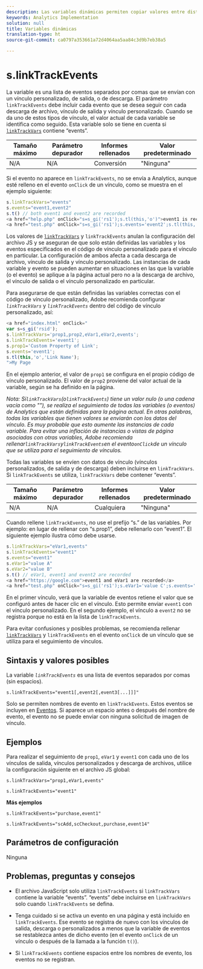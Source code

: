 ```yaml
---
description: Las variables dinámicas permiten copiar valores entre distintas variables sin necesidad de escribir varias veces los valores completos en las solicitudes de imagen del sitio.
keywords: Analytics Implementation
solution: null
title: Variables dinámicas
translation-type: ht
source-git-commit: ca0797a353661a72d4064aa5aa84c3d9b7eb38a5

---
```



# s.linkTrackEvents

La variable es una lista de eventos separados por comas que se envían con un vínculo personalizado, de salida, o de descarga. El parámetro `linkTrackEvents` debe incluir cada evento que se desea seguir con cada descarga de archivo, vínculo de salida y vínculo personalizado. Cuando se da uno de estos tipos de vínculo, el valor actual de cada variable se identifica como seguido. Esta variable solo se tiene en cuenta si [`linkTrackVars`](https://docs.adobe.com/content/help/es-ES/analytics/implementation/javascript-implementation/variables-analytics-reporting/config-var/s-linktrackvars.html) contiene “events”.

| Tamaño máximo | Parámetro depurador | Informes rellenados | Valor predeterminado |
|---|---|---|---|
| N/A | N/A | Conversión | "Ninguna" |

Si el evento no aparece en `linkTrackEvents`, no se envía a Analytics, aunque esté relleno en el evento `onClick` de un vínculo, como se muestra en el ejemplo siguiente:

```js
s.linkTrackVars="events" 
s.events="event1,event2" 
s.t() // both event1 and event2 are recorded 
<a href="help.php" onClick="s=s_gi('rs1');s.tl(this,'o')">event1 is recorded</a> 
<a href="test.php" onClick="s=s_gi('rs1');s.events='event2';s.tl(this,'o')">No events are recorded</a> 
```

Los valores de [`linkTrackVars`](https://docs.adobe.com/content/help/es-ES/analytics/implementation/javascript-implementation/variables-analytics-reporting/config-var/s-linktrackvars.html) y `linkTrackEvents` anulan la configuración del archivo JS y se aseguran de que solo están definidas las variables y los eventos especificados en el código de vínculo personalizado para el vínculo en particular. La configuración de ambos afecta a cada descarga de archivo, vínculo de salida y vínculo personalizado. Las instancias de cada variable y evento se pueden aumentar en situaciones en las que la variable (o el evento) se aplique a la página actual pero no a la descarga de archivo, el vínculo de salida o el vínculo personalizado en particular.

Para asegurarse de que están definidas las variables correctas con el código de vínculo personalizado, Adobe recomienda configurar *`linkTrackVars`* y *`linkTrackEvents`* dentro del código de vínculo personalizado, así:

```js
<a href="index.html" onClick=" 
var s=s_gi('rsid'); 
s.linkTrackVars='prop1,prop2,eVar1,eVar2,events'; 
s.linkTrackEvents='event1'; 
s.prop1='Custom Property of Link'; 
s.events='event1'; 
s.tl(this,'o','Link Name'); 
">My Page 
```

En el ejemplo anterior, el valor de `prop1` se configura en el propio código de vínculo personalizado. El valor de `prop2` proviene del valor actual de la variable, según se ha definido en la página.

*Nota: Si`linkTrackVars`(o`linkTrackEvents`) tiene un valor nulo (o una cadena vacía como ""), se realiza el seguimiento de todas las variables (o eventos) de Analytics que están definidas para la página actual. En otras palabras, todas las variables que tienen valores se enviarán con los datos del vínculo. Es muy probable que esto aumente las instancias de cada variable. Para evitar una inflación de instancias o vistas de página asociadas con otras variables, Adobe recomienda rellenar`linkTrackVars`y`linkTrackEvents`en el evento`onClick`de un vínculo que se utiliza para el seguimiento de vínculos.*

Todas las variables se envíen con datos de vínculo (vínculos personalizados, de salida y de descarga) deben incluirse en `linkTrackVars`. Si `linkTrackEvents` se utiliza, `linkTrackVars` debe contener “events”.

| Tamaño máximo | Parámetro depurador | Informes rellenados | Valor predeterminado |
|---|---|---|---|
| N/A | N/A | Cualquiera | "Ninguna" |

Cuando rellene `linkTrackEvents`, no use el prefijo “s.” de las variables. Por ejemplo: en lugar de rellenar con “s.prop1”, debe rellenarlo con “event1”. El siguiente ejemplo ilustra cómo debe usarse.

```js
s.linkTrackVars="eVar1,events" 
s.linkTrackEvents="event1" 
s.events="event1" 
s.eVar1="value A" 
s.eVar2="value B" 
s.t() // eVar1, event1 and event2 are recorded 
<a href="https://google.com">event1 and eVar1 are recorded</a> 
<a href="test.php" onClick="s=s_gi('rs1');s.eVar1='value C';s.events='';s.tl(this,'o')">eVar1 is recorded</a> 
```

En el primer vínculo, verá que la variable de eventos retiene el valor que se configuró antes de hacer clic en el vínculo. Esto permite enviar `event1` con el vínculo personalizado. En el segundo ejemplo, el vínculo a `event2` no se registra porque no está en la lista de `linkTrackEvents`.

Para evitar confusiones y posibles problemas, se recomienda rellenar [`linkTrackVars`](https://docs.adobe.com/content/help/es-ES/analytics/implementation/javascript-implementation/variables-analytics-reporting/config-var/s-linktrackvars.html) y `linkTrackEvents` en el evento `onClick` de un vínculo que se utiliza para el seguimiento de vínculos.

## Sintaxis y valores posibles

La variable *`linkTrackEvents`* es una lista de eventos separados por comas (sin espacios).

```
s.linkTrackEvents="event1[,event2[,event3[...]]]"
```

Solo se permiten nombres de evento en `linkTrackEvents`. Estos eventos se incluyen en [Eventos](https://docs.adobe.com/content/help/es-ES/analytics/implementation/analytics-basics/ref-events.html). Si aparece un espacio antes o después del nombre de evento, el evento no se puede enviar con ninguna solicitud de imagen de vínculo.

## Ejemplos

Para realizar el seguimiento de `prop1`, `eVar1` y `event1` con cada uno de los vínculos de salida, vínculos personalizados y descarga de archivos, utilice la configuración siguiente en el archivo JS global:

```
s.linkTrackVars="prop1,eVar1,events"
```

```
s.linkTrackEvents="event1"
```

**Más ejemplos**

```
s.linkTrackEvents="purchase,event1"
```

```
s.linkTrackEvents="scAdd,scCheckout,purchase,event14"
```

## Parámetros de configuración

Ninguna

## Problemas, preguntas y consejos

* El archivo JavaScript solo utiliza `linkTrackEvents` si `linkTrackVars` contiene la variable “events”. “events” debe incluirse en `linkTrackVars` solo cuando `linkTrackEvents` se defina.

* Tenga cuidado si se activa un evento en una página y está incluido en `linkTrackEvents`. Ese evento se registra de nuevo con los vínculos de salida, descarga o personalizados a menos que la variable de eventos se restablezca antes de dicho evento (en el evento `onClick` de un vínculo o después de la llamada a la función `t()`).

* Si `linkTrackEvents` contiene espacios entre los nombres de evento, los eventos no se registran.
